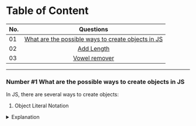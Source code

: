 # Table of Content

| No.      | Questions    |   
| ------------- |:-------------:| 
| 01    |[What are the possible ways to create objects in JS](#nr1)|
| 02    |[Add Length](#problem2)|
| 03    | [Vowel remover](#problem3)||

---

### Number #1 What are the possible ways to create objects in JS<a name="nr1"></a>

In JS, there are several ways to create objects: 

1. Object Literal Notation
<details>
  <summary>Explanation</summary>
  You can create an object using object literal notaion by definig its properties and values in curly braces
  <br>
  
```javascript
const person = {
  name: 'John',
  age: 30,
  gender: 'Male'
};
</details>
```

